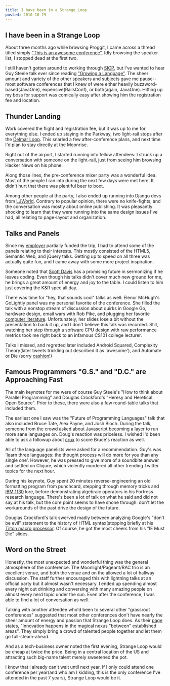 ```yaml
---
title: I have been in a Strange Loop
posted: 2010-10-29
---
```


I have been in a Strange Loop
----------

About three months ago while browsing Proggit, I came across a thread
titled simply ["This is an awesome
conference"](http://www.reddit.com/r/programming/comments/cp60q/this_is_an_awesome_conference/).
Idly browsing the speaker list, I stopped dead at the first two.

I still haven't gotten around to working through
[SICP](http://mitpress.mit.edu/sicp/), but I've wanted to hear Guy
Steele talk ever since reading ["Growing a
Language"](http://video.google.com/videoplay?docid=-8860158196198824415).
The sheer amount and variety of the other speakers and subjects gave me
pause--most software conferences that I knew of were either heavily
buzzword-based(JavaOne), expensive(RailsConf), or both(again, JavaOne).
Hitting up my boss for support was comically easy after showing him the
registration fee and location.

Thunder Landing
---------------

Work covered the flight and registration fee, but it was up to me for
everything else. I ended up staying in the Parkway, two light-rail stops
after the [Delmar Loop](http://visittheloop.com/). This snarled a few
after-conference plans, and next time I'd plan to stay directly at the
Moonrise.

Right out of the airport, I started running into fellow attendees: I
struck up a conversation with someone on the light-rail, just from
seeing him browsing Hacker News on his phone.

Along those lines, the pre-conference mixer party was a wonderful idea.
Most of the people I ran into during the next few days were met here. It
didn't hurt that there was plentiful beer to boot.

Among other people at the party, I also ended up running into Django
devs from [LJWorld](http://www2.ljworld.com/). Contrary to popular
opinion, there were no knife-fights, and the conversation was mostly
about online publishing. It was pleasantly shocking to learn that they
were running into the same design issues I've had, all relating to
page-layout and organization.

Talks and Panels
----------------

Since my [employer](http://www.yakima-herald.com) partially funded the
trip, I had to attend some of the panels relating to their interests.
This mostly consisted of the HTML5, Semantic Web, and jQuery talks.
Getting up to speed on all three was actually quite fun, and I came away
with some more project inspiration.

Someone noted that [Scott Davis](http://thirstyhead.com/) has a
promising future in sermonizing if he leaves coding. Even though his
talks didn't cover much new ground for me, he brings a great amount of
energy and joy to the table. I could listen to him just covering the K&R
spec all day.

There was time for "hey, that sounds cool" talks as well: Elenor
McHugh's GoLightly panel was my personal favorite of the conference. She
filled the talk with a nonstop stream of discussion about quirks in
Google Go, hardware design, email wars with Rob Pike, and plugging her
favorite [computer
literature](http://www.amazon.com/Programming-Languages-Samuel-N-Kamin/dp/0201068249).
Unfortunately, her slides lose a bit without the presentation to back it
up, and I don't believe this talk was recorded. Still, watching her step
through a software CPU design with raw performance metrics took me right
back to an infamous CS101 college lecturer.

Talks I missed, and regretted later included Android Squared, Complexity
Theory(later tweets trickling out described it as 'awesome'), and
Automate or Die (sorry [cashion](http://twitter.com/cashion)!)

Famous Programmers "G.S." and "D.C." are Approaching Fast
---------------------------------------------------------

The main keynotes for me were of course Guy Steele's "How to think about
Parallel Programming" and Douglas Crockford's "Heresy and Heretical Open
Source". Prior to these, there were also a few round-table talks that
included them.

The earliest one I saw was the "Future of Programming Languages" talk
that also included Bruce Tate, Alex Payne, and Josh Bloch. During the
talk, someone from the crowd asked about Javascript becoming a layer to
run more sane languages on. Doug's reaction was priceless. I wished I'd
been able to ask a followup about
[crux](http://github.com/richcollins/crux) to score Bruce's reaction as
well.

All of the language panelists were asked for a recommendation. Guy's was
'learn three languages: the thought process will do more for you than
any single one'. However, he was pressed to give more of a soundbite
answer and settled on Clojure, which violently murdered all other
trending Twitter topics for the next hour.

During his keynote, Guy spent 20 minutes reverse-engineering an old
formatting program from punchcard, stepping through memory tricks and
[IBM 1130](http://en.wikipedia.org/wiki/IBM_1130) lore, before
demonstrating algebraic operators in his Fortress research language.
There's been a lot of talk on what he said and did not say at his talk,
but the core point seems to have shone through: don't let the
workarounds of the past drive the design of the future.

Douglas Crockford's talk swerved madly between analyzing Google's "don't
be evil" statement to the history of HTML syntax(stopping briefly at his
[Tilton macro processor](http://www.crockford.com/tilton/tilton.html).
Of course, he got the most cheers from his "IE Must Die" slides.

Word on the Street
------------------

Honestly, the most unexpected and wonderful thing was the general
atmosphere of the conference. The Moonlight/Pageant/RAC trio is an
excellent venue, and both the venue and on the allowed a lot of hallway
discussion. The staff further encouraged this with lightning talks at an
official party but it almost wasn't necessary. I ended up spending
almost every night out drinking and conversing with many amazing people
on almost every nerd topic under the sun. Even after the conference, I
was able to find a lot of conversation as well.

Talking with another attendee who'd been to several other "grassroot
conferences" suggested that most other conferences don't have nearly the
sheer amount of energy and passion that Strange Loop does. As their
[page](http://strangeloop2010.com/) states, "Innovation happens in the
magical nexus "between" established areas". They simply bring a crowd of
talented people together and let them go full-steam-ahead.

And as a tech-business owner noted the first evening, Strange Loop would
be cheap at twice the price. Being in a central location of the US and
attracting such big-name talent merely sweetened the pot.

I know that I already can't wait until next year. If I only could attend
one conference per year(and who am I kidding, this is the only
conference I've attended in the past 7 years), Strange Loop would be it.
